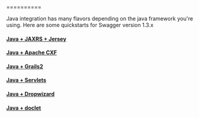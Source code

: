 ==========

Java integration has many flavors depending on the java framework you're using.  Here are some quickstarts for Swagger version 1.3.x

#### [Java + JAXRS + Jersey](https://github.com/wordnik/swagger-core/wiki/Java-JAXRS-Quickstart)

#### [Java + Apache CXF](https://github.com/wordnik/swagger-core/wiki/Java-CXF-Quickstart)

#### [Java + Grails2](https://github.com/wordnik/swagger-core/wiki/Java-grails2-Quickstart)

#### [Java + Servlets](https://github.com/wordnik/swagger-core/wiki/Servlet-Quickstart)

#### [Java + Dropwizard](https://github.com/wordnik/swagger-core/wiki/JavaDropwizard-Quickstart)

#### [Java + doclet](https://github.com/wordnik/swagger-core/wiki/JavaDoclet-Quickstart)

